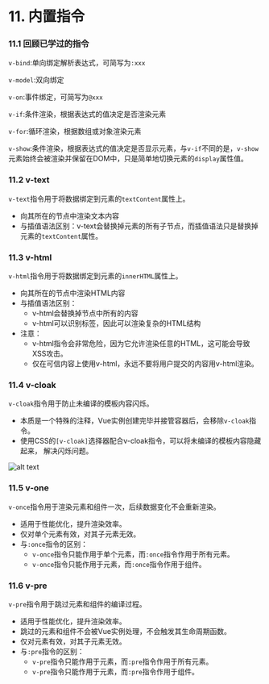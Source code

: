 # 11. 内置指令

### 11.1 回顾已学过的指令

```v-bind```:单向绑定解析表达式，可简写为```:xxx```

```v-model```:双向绑定

```v-on```:事件绑定，可简写为```@xxx```

```v-if```:条件渲染，根据表达式的值决定是否渲染元素

```v-for```:循环渲染，根据数组或对象渲染元素

```v-show```:条件渲染，根据表达式的值决定是否显示元素，与```v-if```不同的是，```v-show```元素始终会被渲染并保留在DOM中，只是简单地切换元素的```display```属性值。


### 11.2 v-text

```v-text```指令用于将数据绑定到元素的```textContent```属性上。

- 向其所在的节点中渲染文本内容
- 与插值语法区别：v-text会替换掉元素的所有子节点，而插值语法只是替换掉元素的```textContent```属性。


### 11.3 v-html

```v-html```指令用于将数据绑定到元素的```innerHTML```属性上。

- 向其所在的节点中渲染HTML内容
- 与插值语法区别：
    - v-html会替换掉节点中所有的内容
    - v-html可以识别标签，因此可以渲染复杂的HTML结构
- 注意：
    - v-html指令会非常危险，因为它允许渲染任意的HTML，这可能会导致XSS攻击。
    - 仅在可信内容上使用v-html，永远不要将用户提交的内容用v-html渲染。

### 11.4 v-cloak

```v-cloak```指令用于防止未编译的模板内容闪烁。

- 本质是一个特殊的注释，Vue实例创建完毕并接管容器后，会移除```v-cloak```指令。
- 使用CSS的```[v-cloak]```选择器配合v-cloak指令，可以将未编译的模板内容隐藏起来， 解决闪烁问题。


![alt text](image-4.png)

### 11.5 v-one

```v-once```指令用于渲染元素和组件一次，后续数据变化不会重新渲染。

- 适用于性能优化，提升渲染效率。
- 仅对单个元素有效，对其子元素无效。
- 与```:once```指令的区别：
    - ```v-once```指令只能作用于单个元素，而```:once```指令作用于所有元素。
    - ```v-once```指令只能作用于元素，而```:once```指令作用于组件。


### 11.6 v-pre

```v-pre```指令用于跳过元素和组件的编译过程。

- 适用于性能优化，提升渲染效率。
- 跳过的元素和组件不会被Vue实例处理，不会触发其生命周期函数。
- 仅对元素有效，对其子元素无效。
- 与```:pre```指令的区别：
    - ```v-pre```指令只能作用于元素，而```:pre```指令作用于所有元素。
    - ```v-pre```指令只能作用于元素，而```:pre```指令作用于组件。